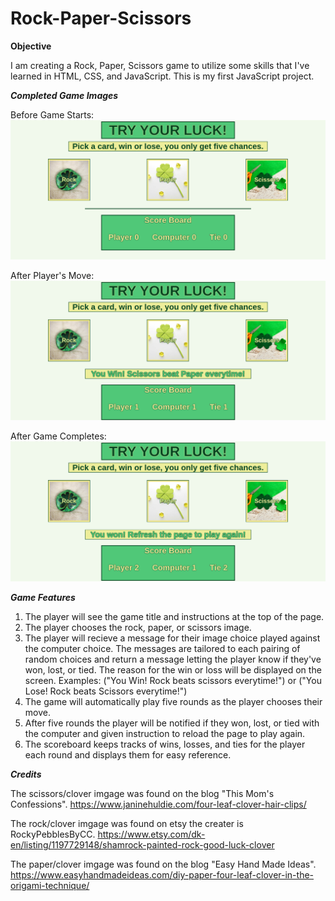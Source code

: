 # Rock-Paper-Scissors

**Objective**

I am creating a Rock, Paper, Scissors game to utilize some skills that I've learned in HTML, CSS, and JavaScript. This is my first JavaScript project.

***Completed Game Images***

Before Game Starts:
![](images/completedgame.png)

After Player's Move:
![](images/completedwin.png)

After Game Completes:
![](images/completedplay.png)

***Game Features***

1. The player will see the game title and instructions at the top of the page.
2. The player chooses the rock, paper, or scissors image. 
3. The player will recieve a message for their image choice played against the computer choice. The messages are tailored to each pairing of random choices and return a message letting the player know if they've won, lost, or tied. The reason for the win or loss will be displayed on the screen. Examples: ("You Win! Rock beats scissors everytime!") or ("You Lose! Rock beats Scissors everytime!")
4. The game will automatically play five rounds as the player chooses their move.
5. After five rounds the player will be notified if they won, lost, or tied with the computer and given instruction to reload the page to play again.
6. The scoreboard keeps tracks of wins, losses, and ties for the player each round and displays them for easy reference.

***Credits***

The scissors/clover imgage was found on the blog "This Mom's Confessions". https://www.janinehuldie.com/four-leaf-clover-hair-clips/

The rock/clover imgage was found on etsy the creater is RockyPebblesByCC. https://www.etsy.com/dk-en/listing/1197729148/shamrock-painted-rock-good-luck-clover

The paper/clover imgage was found on the blog "Easy Hand Made Ideas". https://www.easyhandmadeideas.com/diy-paper-four-leaf-clover-in-the-origami-technique/
